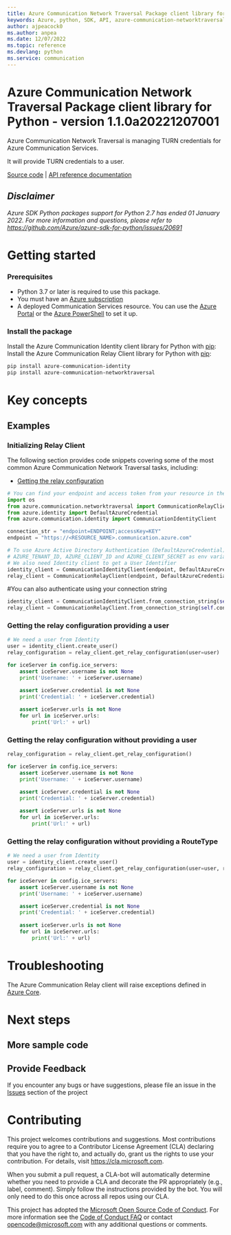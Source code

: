 ```yaml
---
title: Azure Communication Network Traversal Package client library for Python
keywords: Azure, python, SDK, API, azure-communication-networktraversal, communication
author: ajpeacock0
ms.author: anpea
ms.date: 12/07/2022
ms.topic: reference
ms.devlang: python
ms.service: communication
---
```

# Azure Communication Network Traversal Package client library for Python - version 1.1.0a20221207001 


Azure Communication Network Traversal is managing TURN credentials for Azure Communication Services.

It will provide TURN credentials to a user.

[Source code](https://github.com/Azure/azure-sdk-for-python/blob/master/sdk/communication) | [API reference documentation](https://github.com/Azure/azure-sdk-for-python/blob/master/sdk/communication)

## _Disclaimer_

_Azure SDK Python packages support for Python 2.7 has ended 01 January 2022. For more information and questions, please refer to https://github.com/Azure/azure-sdk-for-python/issues/20691_

# Getting started

### Prerequisites

- Python 3.7 or later is required to use this package.
- You must have an [Azure subscription](https://azure.microsoft.com/free/)
- A deployed Communication Services resource. You can use the [Azure Portal](/azure/communication-services/quickstarts/create-communication-resource?tabs=windows&pivots=platform-azp) or the [Azure PowerShell](/powershell/module/az.communication/new-azcommunicationservice) to set it up.

### Install the package

Install the Azure Communication Identity client library for Python with [pip](https://pypi.org/project/pip/):
Install the Azure Communication Relay Client library for Python with [pip](https://pypi.org/project/pip/):

```bash
pip install azure-communication-identity
pip install azure-communication-networktraversal
```

# Key concepts

## Examples

### Initializing Relay Client

The following section provides code snippets covering some of the most common Azure Communication Network Traversal tasks, including:

- [Getting the relay configuration](#getting-the-relay-configuration)

```python
# You can find your endpoint and access token from your resource in the Azure Portal
import os
from azure.communication.networktraversal import CommunicationRelayClient
from azure.identity import DefaultAzureCredential
from azure.communication.identity import CommunicationIdentityClient

connection_str = "endpoint=ENDPOINT;accessKey=KEY"
endpoint = "https://<RESOURCE_NAME>.communication.azure.com"

# To use Azure Active Directory Authentication (DefaultAzureCredential) make sure to have
# AZURE_TENANT_ID, AZURE_CLIENT_ID and AZURE_CLIENT_SECRET as env variables.
# We also need Identity client to get a User Identifier
identity_client = CommunicationIdentityClient(endpoint, DefaultAzureCredential())
relay_client = CommunicationRelayClient(endpoint, DefaultAzureCredential())
```

#You can also authenticate using your connection string

```python
identity_client = CommunicationIdentityClient.from_connection_string(self.connection_string)
relay_client = CommunicationRelayClient.from_connection_string(self.connection_string)
```

### Getting the relay configuration providing a user

```python
# We need a user from Identity
user = identity_client.create_user()
relay_configuration = relay_client.get_relay_configuration(user=user)

for iceServer in config.ice_servers:
    assert iceServer.username is not None
    print('Username: ' + iceServer.username)

    assert iceServer.credential is not None
    print('Credential: ' + iceServer.credential)
    
    assert iceServer.urls is not None
    for url in iceServer.urls:
        print('Url:' + url)
```

### Getting the relay configuration without providing a user

```python
relay_configuration = relay_client.get_relay_configuration()

for iceServer in config.ice_servers:
    assert iceServer.username is not None
    print('Username: ' + iceServer.username)

    assert iceServer.credential is not None
    print('Credential: ' + iceServer.credential)
    
    assert iceServer.urls is not None
    for url in iceServer.urls:
        print('Url:' + url)
```

### Getting the relay configuration without providing a RouteType

```python
# We need a user from Identity
user = identity_client.create_user()
relay_configuration = relay_client.get_relay_configuration(user=user, route_type=RouteType.NEAREST)

for iceServer in config.ice_servers:
    assert iceServer.username is not None
    print('Username: ' + iceServer.username)

    assert iceServer.credential is not None
    print('Credential: ' + iceServer.credential)
    
    assert iceServer.urls is not None
    for url in iceServer.urls:
        print('Url:' + url)
```

# Troubleshooting

The Azure Communication Relay client will raise exceptions defined in [Azure Core][azure_core].

# Next steps

## More sample code

## Provide Feedback

If you encounter any bugs or have suggestions, please file an issue in the [Issues](https://github.com/Azure/azure-sdk-for-python/issues) section of the project

# Contributing

This project welcomes contributions and suggestions.  Most contributions require you to agree to a
Contributor License Agreement (CLA) declaring that you have the right to, and actually do, grant us the rights to use your contribution. For details, visit https://cla.microsoft.com.

When you submit a pull request, a CLA-bot will automatically determine whether you need to provide a CLA and decorate the
PR appropriately (e.g., label, comment). Simply follow the instructions provided by the bot. You will only need to do this once across all repos using our CLA.

This project has adopted the [Microsoft Open Source Code of Conduct](https://opensource.microsoft.com/codeofconduct/).
For more information see the [Code of Conduct FAQ](https://opensource.microsoft.com/codeofconduct/faq/) or contact [opencode@microsoft.com](mailto:opencode@microsoft.com) with any additional questions or comments.

<!-- LINKS -->
[azure_core]: https://github.com/Azure/azure-sdk-for-python/blob/master/sdk/core/azure-core/README.md

